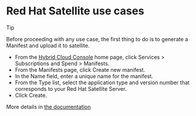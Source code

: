 # Red Hat Satellite use cases

> [!TIP]
> Before proceeding with any use case, the first thing to do is to generate a Manifest and upload it to satellite.
> 
> - From the [Hybrid Cloud Console](https://console.redhat.com) home page, click Services > Subscriptions and Spend > Manifests.
> - From the Manifests page, click Create new manifest.
> - In the Name field, enter a unique name for the manifest.
> - From the Type list, select the application type and version number that corresponds to your Red Hat Satellite Server.
> - Click Create.
> 
> More details in [the documentation](https://docs.redhat.com/en/documentation/subscription_central/1-latest/html/creating_and_managing_manifests_for_a_connected_satellite_server/proc-creating-manifest-satellite-connected#proc-creating-manifest-satellite-connected)
 
